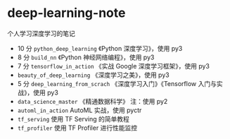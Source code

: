 # deep-learning-note

个人学习深度学习的笔记

+ 10 分 `python_deep_learning` 《Python 深度学习》，使用 py3
+ 8 分 `build_nn` 《Python 神经网络编程》，使用 py3
+ 7 分 `tensorflow_in_action` 《实战 Google 深度学习框架》，使用 py3
+ `beauty_of_deep_learning` 《深度学习之美》，使用 py3
+ 5 分 `deep_learning_from_scrach` 《深度学习入门》《Tensorflow 入门与实战》，使用 py3
+ `data_science_master` 《精通数据科学》 注：使用 py2
+ `automl_in_action` AutoML 实战，使用 pyctr
+ `tf_serving` 使用 TF Serving 的简单教程
+ `tf_profiler` 使用 TF Profiler 进行性能监控


